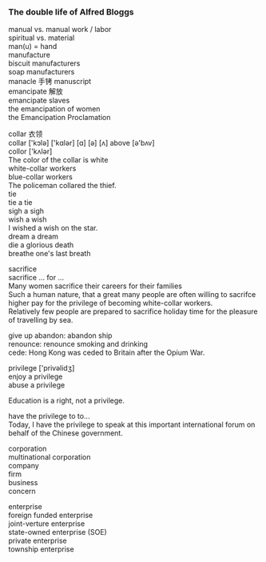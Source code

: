 ### The double life of Alfred Bloggs  
manual vs. manual work / labor  
spiritual vs. material  
man(u) = hand  
manufacture  
biscuit manufacturers  
soap manufacturers  
manacle  手铐
manuscript  
emancipate  解放  
emancipate slaves  
the emancipation of women  
the Emancipation Proclamation  
  
collar 衣领  
collar ['kɔlə] ['kɑlər]
[ɑ] [ə] [ʌ]
above [ə'bʌv]  
collor ['kʌlər]  
The color of the collar is white  
white-collar workers  
blue-collar workers  
The policeman collared the thief.  
tie  
tie a tie  
sigh a sigh  
wish a wish  
I wished a wish on the star.  
dream a dream  
die a glorious death  
breathe one's last breath  
  
sacrifice  
sacrifice ... for ...  
Many women sacrifice their careers for their families  
Such a human nature, that a great many people are often willing to sacrifce higher pay for the privilege of becoming white-collar workers.  
Relatively few people are prepared to sacrifice holiday time for the pleasure of travelling by sea.  
  
give up
abandon: abandon ship    
renounce: renounce smoking and drinking  
cede: Hong Kong was ceded to Britain after the Opium War.  
  
privilege ['privəlidʒ]  
enjoy a privilege  
abuse a privilege  
  
Education is a right, not a privilege.  
  
have the privilege to to...  
Today, I have the privilege to speak at this important international forum on behalf of the Chinese government.  
  
corporation  
multinational corporation  
company  
firm  
business  
concern  
  
enterprise  
foreign funded enterprise  
joint-verture enterprise  
state-owned enterprise (SOE)  
private enterprise  
township enterprise  
